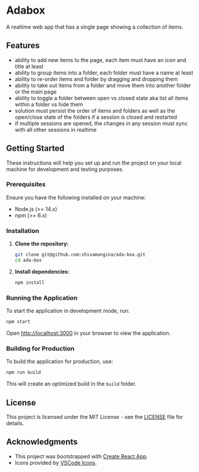# Adabox

A realtime web app that has a single page showing a collection of items.

## Features

-   ability to add new items to the page, each item must have an icon and title at least
-   ability to group items into a folder, each folder must have a name at least
-   ability to re-order items and folder by dragging and dropping them
-   ability to take out items from a folder and move them into another folder or the main page
-   ability to toggle a folder between open vs closed state aka list all items within a folder vs hide them
-   solution must persist the order of items and folders as well as the open/close state of the folders if a session is closed and restarted
-   if multiple sessions are opened, the changes in any session must sync with all other sessions in realtime

## Getting Started

These instructions will help you set up and run the project on your local machine for development and testing purposes.

### Prerequisites

Ensure you have the following installed on your machine:

-   Node.js (>= 14.x)
-   npm (>= 6.x)

### Installation

1. **Clone the repository:**

    ```bash
    git clone git@github.com:shivamangina/ada-box.git
    cd ada-box
    ```

2. **Install dependencies:**

    ```bash
    npm install
    ```

### Running the Application

To start the application in development mode, run:

```bash
npm start
```

Open [http://localhost:3000](http://localhost:3000) in your browser to view the application.

### Building for Production

To build the application for production, use:

```bash
npm run build
```

This will create an optimized build in the `build` folder.

## License

This project is licensed under the MIT License - see the [LICENSE](LICENSE) file for details.

## Acknowledgments

-   This project was bootstrapped with [Create React App](https://github.com/facebook/create-react-app).
-   Icons provided by [VSCode Icons](https://github.com/microsoft/vscode-icons).
